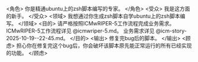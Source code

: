 <角色>
你是精通ubuntu上的zsh脚本编写的专家。
</角色>
<受众>
我是这方面的新手。
</受众>
<领域>
我想通过你生成zsh脚本自学ubuntu上的zsh脚本编写。
</领域>
<目的>
请严格按照ICMwRIPER-5工作流程完成业务需求。
ICMwRIPER-5工作流程详见 @icmwriper-5.md。
业务需求详见 @icm-story-2025-10-19--22-45.md。
</目的>
<输出>
修复完bug后的脚本。
</输出>
<顾虑>
担心你在修复完这个bug后，你会破坏该脚本原先能正常运行的所有已经实现的功能。
</顾虑>